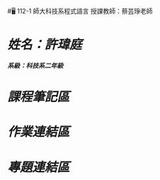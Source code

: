 #:desktop_computer: 112-1 師大科技系程式語言
授課教師：蔡芸琤老師<br/>
# <em><strong>姓名：許瑋庭<br/>
系級：科技系二年級<br/>

# 課程筆記區
# 作業連結區
# 專題連結區
